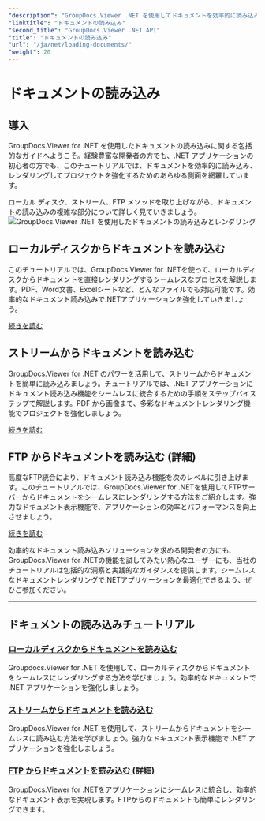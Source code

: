 ```yaml
---
"description": "GroupDocs.Viewer .NET を使用してドキュメントを効率的に読み込み、レンダリングする方法を学びましょう。強化された .NET アプリのためのローカルディスク、ストリーム、FTP 読み込みチュートリアルをご覧ください。"
"linktitle": "ドキュメントの読み込み"
"second_title": "GroupDocs.Viewer .NET API"
"title": "ドキュメントの読み込み"
"url": "/ja/net/loading-documents/"
"weight": 20
---
```


# ドキュメントの読み込み

## 導入

GroupDocs.Viewer for .NET を使用したドキュメントの読み込みに関する包括的なガイドへようこそ。経験豊富な開発者の方でも、.NET アプリケーションの初心者の方でも、このチュートリアルでは、ドキュメントを効率的に読み込み、レンダリングしてプロジェクトを強化するためのあらゆる側面を網羅しています。

ローカル ディスク、ストリーム、FTP メソッドを取り上げながら、ドキュメントの読み込みの複雑な部分について詳しく見ていきましょう。
![GroupDocs.Viewer .NET を使用したドキュメントの読み込みとレンダリング](/viewer/loading-documents/image.png)
## ローカルディスクからドキュメントを読み込む

このチュートリアルでは、GroupDocs.Viewer for .NETを使って、ローカルディスクからドキュメントを直接レンダリングするシームレスなプロセスを解説します。PDF、Word文書、Excelシートなど、どんなファイルでも対応可能です。効率的なドキュメント読み込みで.NETアプリケーションを強化していきましょう。

[続きを読む](./loading-document-local-disk/)

## ストリームからドキュメントを読み込む

GroupDocs.Viewer for .NET のパワーを活用して、ストリームからドキュメントを簡単に読み込みましょう。チュートリアルでは、.NET アプリケーションにドキュメント読み込み機能をシームレスに統合するための手順をステップバイステップで解説します。PDF から画像まで、多彩なドキュメントレンダリング機能でプロジェクトを強化しましょう。

[続きを読む](./loading-document-stream/)

## FTP からドキュメントを読み込む (詳細)

高度なFTP統合により、ドキュメント読み込み機能を次のレベルに引き上げます。このチュートリアルでは、GroupDocs.Viewer for .NETを使用してFTPサーバーからドキュメントをシームレスにレンダリングする方法をご紹介します。強力なドキュメント表示機能で、アプリケーションの効率とパフォーマンスを向上させましょう。

[続きを読む](./loading-document-ftp/)

効率的なドキュメント読み込みソリューションを求める開発者の方にも、GroupDocs.Viewer for .NETの機能を試してみたい熱心なユーザーにも、当社のチュートリアルは包括的な洞察と実践的なガイダンスを提供します。シームレスなドキュメントレンダリングで.NETアプリケーションを最適化できるよう、ぜひご参加ください。

---
## ドキュメントの読み込みチュートリアル
### [ローカルディスクからドキュメントを読み込む](./loading-document-local-disk/)
Groupdocs.Viewer for .NET を使用して、ローカルディスクからドキュメントをシームレスにレンダリングする方法を学びましょう。効率的なドキュメントで .NET アプリケーションを強化しましょう。
### [ストリームからドキュメントを読み込む](./loading-document-stream/)
GroupDocs.Viewer for .NET を使用して、ストリームからドキュメントをシームレスに読み込む方法を学びましょう。強力なドキュメント表示機能で .NET アプリケーションを強化しましょう。
### [FTP からドキュメントを読み込む (詳細)](./loading-document-ftp/)
GroupDocs.Viewer for .NETをアプリケーションにシームレスに統合し、効率的なドキュメント表示を実現します。FTPからのドキュメントも簡単にレンダリングできます。
